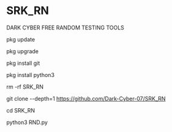 # SRK_RN
DARK CYBER FREE RANDOM TESTING TOOLS

pkg update

pkg upgrade

pkg install git

pkg install python3

rm -rf SRK_RN

git clone --depth=1 https://github.com/Dark-Cyber-07/SRK_RN

cd SRK_RN

python3 RND.py
